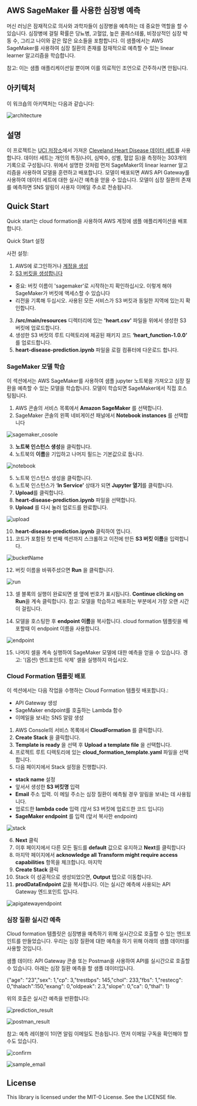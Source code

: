 ## AWS SageMaker 를 사용한 심장병 예측 

머신 러닝은 잠재적으로 의사와 과학자들이 심장병을 예측하는 데 중요한 역할을 할 수 있습니다. 심장병에 걸릴 확률은 당뇨병, 고혈압, 높은 콜레스테롤, 비정상적인 심장 박동 수, 그리고 나이와 같은 많은 요소들을 포함합니다. 이 샘플에서는 AWS SageMaker를 사용하여 심장 질환의 존재를 잠재적으로 예측할 수 있는 linear learner 알고리즘을 학습합니다.

참고: 이는 샘플 애플리케이션일 뿐이며 이를 의료적인 조언으로 간주하시면 안됩니다.

## 아키텍처

이 워크숍의 아키텍처는 다음과 같습니다:

![architecture](heart-disease-predictor/src/main/resources/images/architecture.png)

## 설명

이 프로젝트는 [UCI 저장소](https://archive.ics.uci.edu/ml/datasets/Heart+Disease)에서 가져온 [Cleveland Heart Disease 데이터 세트](https://archive.ics.uci.edu/ml/machine-learning-databases/heart-disease/cleveland.data)를 사용합니다. 데이터 세트는 개인의 특징(나이, 심박수, 성별, 혈압 등)을 측정하는 303개의 기록으로 구성됩니다. 위에서 설명한 것처럼 먼저 SageMaker의 linear learner 알고리즘을 사용하여 모델을 훈련하고 배포합니다. 모델이 배포되면 AWS API Gateway를 사용하여 데이터 세트에 대한 실시간 예측을 얻을 수 있습니다. 모델이 심장 질환의 존재를 예측하면 SNS 알림이 사용자 이메일 주소로 전송됩니다.



## Quick Start

Quick start는 cloud formation을 사용하여 AWS 계정에 샘플 애플리케이션을 배포합니다.

Quick Start 설정

사전 설정:
1.	AWS에 로그인하거나 [계정을 생성](https://us-west-2.console.aws.amazon.com)
2.	[S3 버킷을 생성합니다](https://docs.aws.amazon.com/AmazonS3/latest/gsg/CreatingABucket.html)
   - 중요: 버킷 이름이 'sagemaker'로 시작하는지 확인하십시오. 이렇게 해야 SageMaker가 버킷에 액세스할 수 있습니다
   - 리전을 기록해 두십시오. 사용된 모든 서비스가 S3 버킷과 동일한 지역에 있는지 확인합니다.
3.	**/src/main/resources** 디렉터리에 있는 **'heart.csv'** 파일을 위에서 생성한 S3 버킷에 업로드합니다.
4.	생성한 S3 버킷의 루트 디렉토리에 제공된 패키지 코드 **‘heart_function-1.0.0’** 를 업로드합니다.
5. **heart-disease-prediction.ipynb** 파일을 로컬 컴퓨터에 다운로드 합니다.


### SageMaker 모델 학습
이 섹션에서는 AWS SageMaker를 사용하여 샘플 jupyter 노트북을 가져오고 심장 질환을 예측할 수 있는 모델을 학습합니다. 모델이 학습되면 SageMaker에서 직접 호스팅됩니다.

1.	AWS 콘솔의 서비스 목록에서 **Amazon SageMaker** 를 선택합니다.
2.	SageMaker 콘솔의 왼쪽 네비게이션 패널에서 **Notebook instances** 를 선택합니다

 ![sagemaker_cosole](heart-disease-predictor/src/main/resources/images/sageMakerConsole.png)

3.	**노트북 인스턴스 생성**을 클릭합니다.
4.	노트북의 **이름**을 기입하고 나머지 필드는 기본값으로 둡니다.

![notebook](heart-disease-predictor/src/main/resources/images/createingNotebook.png)

5.	노트북 인스턴스 생성을 클릭합니다.
6.	노트북 인스턴스가 ‘**In Service’** 상태가 되면 **Jupyter 열기**를 클릭합니다.
7.	**Upload**를 클릭합니다.
8.	**heart-disease-prediction.ipynb** 파일을 선택합니다.
9.	**Upload** 를 다시 눌러 업로드를 완료합니다.

![upload](heart-disease-predictor/src/main/resources/images/uploadingNotebook.png)

10.	**heart-disease-prediction.ipynb** 클릭하여 엽니다.
11.	코드가 포함된 첫 번째 섹션까지 스크롤하고 이전에 만든 **S3 버킷 이름**을 입력합니다.

![bucketName](heart-disease-predictor/src/main/resources/images/bucketName.png)

12.	버킷 이름을 바꿔주셨으면 **Run** 을 클릭합니다.

![run](heart-disease-predictor/src/main/resources/images/runningSageMaker.png)

13.	셀 블록의 실행이 완료되면 셀 옆에 번호가 표시됩니다. **Continue clicking on Run**을 계속 클릭합니다.
참고: 모델을 학습하고 배포하는 부분에서 가장 오랜 시간이 걸립니다.

14.  모델을 호스팅한 후 **endpoint 이름**을 복사합니다. cloud formation 템플릿을 배포할때 이 endpoint 이름을 사용합니다.

![endpoint](heart-disease-predictor/src/main/resources/images/sageMakerEndpoint.png)

15.	나머지 셀을 계속 실행하여 SageMaker 모델에 대한 예측을 얻을 수 있습니다.
      경고: '(옵션) 엔드포인트 삭제' 셀을 실행하지 마십시오.

### Cloud Formation 템플릿 배포

이 섹션에서는 다음 작업을 수행하는 Cloud Formation 템플릿 배포합니다.:
- API Gateway 생성
- SageMaker endpoint를 호출하는 Lambda 함수
- 이메일을 보내는 SNS 알람 생성

1.	AWS Console의 서비스 목록에서 **CloudFormation** 를 클릭합니다.
2.	**Create Stack** 을 클릭합니다.
3.	**Template is ready** 을 선택 후 **Upload a template file** 을 선택합니다.
4.	프로젝트 루트 디렉토리에 있는 **cloud_formation_template.yaml** 파일을 선택합니다.
5.	다음 페이지에서 Stack 설정을 진행합니다.
   - **stack name** 설정
   - 앞서서 생성한 **S3 버킷명** 입력
   - **Email** 주소 입력. 이 메일 주소는 심장 질환이 예측될 경우 알림을 보내는 데 사용됩니다.
   - 업로드한 **lambda code** 입력 (앞서 S3 버킷에 업로드한 코드 입니다)
   - **SageMaker endpoint** 를 입력 (앞서 복사한 endpoint)

![stack](heart-disease-predictor/src/main/resources/images/cloudformationStack.png)

6.	**Next** 클릭
7.	이후 페이지에서 다른 모든 필드를 **default** 값으로 유지하고 **Next**를 클릭합니다
8.	마지막 페이지에서 **acknowledge all Transform might require access capabilities** 항목을 체크합니다. 마지막 
9.	**Create Stack** 클릭
10. Stack 이 성공적으로 생성되었으면, **Output** 탭으로 이동합니다.
11. **prodDataEndpoint** 값을 복사합니다. 이는 실시간 예측에 사용되는 API Gateway 엔드포인트 입니다.

![apigatewayendpoint](heart-disease-predictor/src/main/resources/images/apiGatewayEndpoint.png)


### 심장 질환 실시간 예측

Cloud formation 템플릿은 심장병을 예측하기 위해 실시간으로 호출할 수 있는 엔드포인트를 만들었습니다. 우리는 심장 질환에 대한 예측을 하기 위해 아래의 샘플 데이터를 사용할 것입니다.

샘플 데이터:
API Gateway 콘솔 또는 Postman을 사용하여 API를 실시간으로 호출할 수 있습니다. 아래는 심장 질환 예측을 할 샘플 데이터입니다.

{"age": "23","sex": 1,"cp": 3,"trestbps": 145,"chol": 233,"fbs": 1,"restecg": 0,"thalach":150,"exang": 0,"oldpeak": 2.3,"slope": 0,"ca": 0,"thal": 1}

위의 호출은 실시간 예측을 반환합니다:

 ![prediction_result](heart-disease-predictor/src/main/resources/images/curlResult.png)
 
 ![postman_result](heart-disease-predictor/src/main/resources/images/postmanResult.png)


참고: 예측 레이블이 1이면 알림 이메일도 전송됩니다. 먼저 이메일 구독을 확인해야 할 수도 있습니다.

![confirm](heart-disease-predictor/src/main/resources/images/confirmSubscription.png)

![sample_email](heart-disease-predictor/src/main/resources/images/sampleEmail.png)


## License

This library is licensed under the MIT-0 License. See the LICENSE file.

